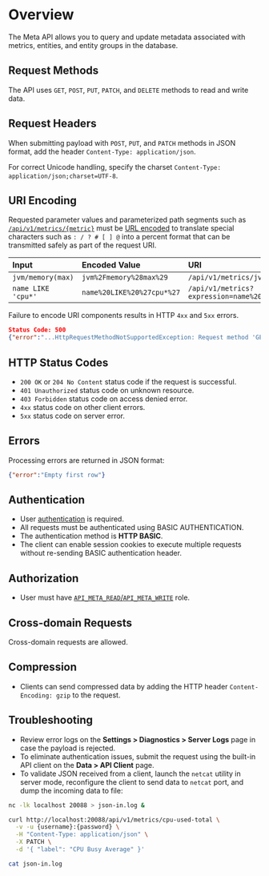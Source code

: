 # Overview

The Meta API allows you to query and update metadata associated with metrics, entities, and entity groups in the database.

## Request Methods

The API uses `GET`, `POST`, `PUT`, `PATCH`, and `DELETE` methods to read and write data.

## Request Headers

When submitting payload with `POST`, `PUT`, and `PATCH` methods in JSON format, add the header `Content-Type: application/json`.

For correct Unicode handling, specify the charset `Content-Type: application/json;charset=UTF-8`.

## URI Encoding

Requested parameter values and parameterized path segments such as [`/api/v1/metrics/{metric}`](metric/get.md#path-parameters) must be [URL encoded](https://tools.ietf.org/html/rfc3986#section-2.1) to translate special characters such as `: / ? # [ ] @` into a percent format that can be transmitted safely as part of the request URI.

| **Input** | **Encoded Value** | **URI** |
|:---|:---|:---|
|`jvm/memory(max)`|`jvm%2Fmemory%28max%29`| `/api/v1/metrics/jvm%2Fmemory%28max%29` |
|`name LIKE 'cpu*'`|`name%20LIKE%20%27cpu*%27`| `/api/v1/metrics?expression=name%20LIKE%20%27cpu*%27` |

Failure to encode URI components results in HTTP `4xx` and `5xx` errors.

```json
Status Code: 500
{"error":"...HttpRequestMethodNotSupportedException: Request method 'GET' not supported"}
```

## HTTP Status Codes

* `200 OK` or `204 No Content` status code if the request is successful.
* `401 Unauthorized` status code on unknown resource.
* `403 Forbidden` status code on access denied error.
* `4xx` status code on other client errors.
* `5xx` status code on server error.

## Errors

Processing errors are returned in JSON format:

```json
{"error":"Empty first row"}
```

## Authentication

* User [authentication](../../administration/user-authentication.md) is required.
* All requests must be authenticated using BASIC AUTHENTICATION.
* The authentication method is **HTTP BASIC**.
* The client can enable session cookies to execute multiple requests without re-sending BASIC authentication header.

## Authorization

* User must have [`API_META_READ`/`API_META_WRITE`](../../administration/user-authorization.md#api-roles) role.

## Cross-domain Requests

Cross-domain requests are allowed.

## Compression

* Clients can send compressed data by adding the HTTP header `Content-Encoding: gzip` to the request.

## Troubleshooting

* Review error logs on the **Settings > Diagnostics > Server Logs** page in case the payload is rejected.
* To eliminate authentication issues, submit the request using the built-in API client on the **Data > API Client** page.
* To validate JSON received from a client, launch the `netcat` utility in server mode, reconfigure the client to send data to `netcat` port, and dump the incoming data to file:

```bash
nc -lk localhost 20088 > json-in.log &
```

```bash
curl http://localhost:20088/api/v1/metrics/cpu-used-total \
  -v -u {username}:{password} \
  -H "Content-Type: application/json" \
  -X PATCH \
  -d '{ "label": "CPU Busy Average" }'
```

```bash
cat json-in.log
```
